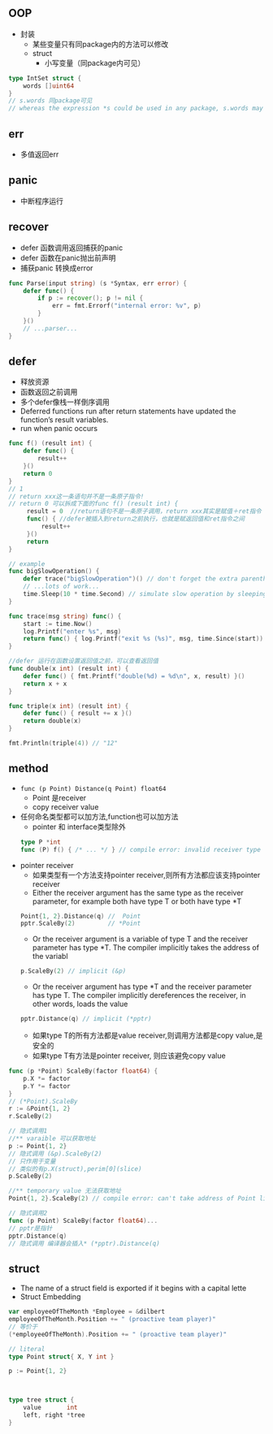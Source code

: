 ## OOP
+ 封装
    - 某些变量只有同package内的方法可以修改
    - struct
        - 小写变量（同package内可见）
```go
type IntSet struct {
    words []uint64
}
// s.words 同package可见
// whereas the expression *s could be used in any package, s.words may appear only in the package that defines IntSet
```

## err
+ 多值返回err

## panic
+ 中断程序运行

## recover
+ defer 函数调用返回捕获的panic
+ defer 函数在panic抛出前声明
+ 捕获panic 转换成error
```go
func Parse(input string) (s *Syntax, err error) {
    defer func() {
        if p := recover(); p != nil {
            err = fmt.Errorf("internal error: %v", p)
        }
    }()
    // ...parser...
}
```

##  defer
- 释放资源
- 函数返回之前调用
- 多个defer像栈一样倒序调用
- Deferred functions run after return statements have updated the function’s result variables. 
- run when panic occurs
```go
func f() (result int) {
    defer func() {
        result++
    }()
    return 0
}
// 1
// return xxx这一条语句并不是一条原子指令!
// return 0 可以拆成下面的func f() (result int) {
     result = 0  //return语句不是一条原子调用，return xxx其实是赋值＋ret指令
     func() { //defer被插入到return之前执行，也就是赋返回值和ret指令之间
         result++
     }()
     return
}

// example
func bigSlowOperation() {
    defer trace("bigSlowOperation")() // don't forget the extra parentheses
    // ...lots of work...
    time.Sleep(10 * time.Second) // simulate slow operation by sleeping
}

func trace(msg string) func() {
    start := time.Now()
    log.Printf("enter %s", msg)
    return func() { log.Printf("exit %s (%s)", msg, time.Since(start)) }
}

//defer 运行在函数设置返回值之前，可以查看返回值
func double(x int) (result int) {
    defer func() { fmt.Printf("double(%d) = %d\n", x, result) }()
    return x + x
}

func triple(x int) (result int) {
    defer func() { result += x }()
    return double(x)
}

fmt.Println(triple(4)) // "12"
```


## method
+ `func (p Point) Distance(q Point) float64`
    - Point 是receiver
    - copy receiver value
+ 任何命名类型都可以加方法,function也可以加方法
    - pointer 和 interface类型除外
    ```go
    type P *int
    func (P) f() { /* ... */ } // compile error: invalid receiver type
    ```
+ pointer receiver
    - 如果类型有一个方法支持pointer receiver,则所有方法都应该支持pointer receiver
    - Either the receiver argument has the same type as the receiver parameter, for example both have type T or both have type *T
    ```go
    Point{1, 2}.Distance(q) //  Point
    pptr.ScaleBy(2)         // *Point
    ```
    - Or the receiver argument is a variable of type T and the receiver parameter has type *T. The compiler implicitly takes the address of the variabl
    ```go
    p.ScaleBy(2) // implicit (&p)
    ```
    - Or the receiver argument has type *T and the receiver parameter has type T. The compiler implicitly dereferences the receiver, in other words, loads the value
    ```go
    pptr.Distance(q) // implicit (*pptr)
    ```
    - 如果type T的所有方法都是value receiver,则调用方法都是copy value,是安全的
    - 如果type T有方法是pointer receiver, 则应该避免copy value 
```go
func (p *Point) ScaleBy(factor float64) {
    p.X *= factor
    p.Y *= factor
}
// (*Point).ScaleBy
r := &Point{1, 2}
r.ScaleBy(2)

// 隐式调用1
//** varaible 可以获取地址
p := Point{1, 2}
// 隐式调用 (&p).ScaleBy(2)
// 只作用于变量
// 类似的有p.X(struct),perim[0](slice)
p.ScaleBy(2)

//** temporary value 无法获取地址
Point{1, 2}.ScaleBy(2) // compile error: can't take address of Point literal

// 隐式调用2
func (p Point) ScaleBy(factor float64)...
// pptr是指针
pptr.Distance(q)
// 隐式调用 编译器会插入* (*pptr).Distance(q)
```



## struct
+ The name of a struct field is exported if it begins with a capital lette
+ Struct Embedding
```go
var employeeOfTheMonth *Employee = &dilbert
employeeOfTheMonth.Position += " (proactive team player)"
// 等价于
(*employeeOfTheMonth).Position += " (proactive team player)"

// literal
type Point struct{ X, Y int }

p := Point{1, 2}



type tree struct {
    value       int
    left, right *tree
}

```